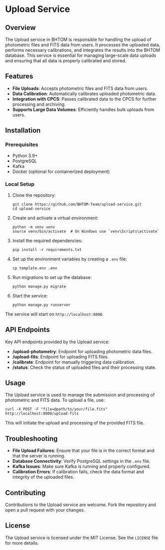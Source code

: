 # Upload Service

## Overview

The Upload service in BHTOM is responsible for handling the upload of photometric files and FITS data from users. It processes the uploaded data, performs necessary calibrations, and integrates the results into the BHTOM database. This service is essential for managing large-scale data uploads and ensuring that all data is properly calibrated and stored.

## Features

- **File Uploads**: Accepts photometric files and FITS data from users.
- **Data Calibration**: Automatically calibrates uploaded photometric data.
- **Integration with CPCS**: Passes calibrated data to the CPCS for further processing and archiving.
- **Supports Large Data Volumes**: Efficiently handles bulk uploads from users.

## Installation

### Prerequisites

- Python 3.9+
- PostgreSQL
- Kafka
- Docker (optional for containerized deployment)

### Local Setup

1. Clone the repository:

   ```
   git clone https://github.com/BHTOM-Team/upload-service.git
   cd upload-service
   ```

2. Create and activate a virtual environment:

   ```
   python -m venv venv
   source venv/bin/activate  # On Windows use `venv\Scripts\activate`
   ```

3. Install the required dependencies:

   ```
   pip install -r requirements.txt
   ```

4. Set up the environment variables by creating a `.env` file:

   ```
   cp template.env .env
   ```

5. Run migrations to set up the database:

   ```
   python manage.py migrate
   ```

6. Start the service:

   ```
   python manage.py runserver
   ```

The service will start on `http://localhost:8000`.

## API Endpoints

Key API endpoints provided by the Upload service:

- **/upload-photometry**: Endpoint for uploading photometric data files.
- **/upload-fits**: Endpoint for uploading FITS files.
- **/calibrate**: Endpoint for manually triggering data calibration.
- **/status**: Check the status of uploaded files and their processing state.

## Usage

The Upload service is used to manage the submission and processing of photometric and FITS data. To upload a file, use:

   ```
   curl -X POST -F "file=@path/to/your/file.fits" http://localhost:8000/upload-fits
   ```

This will initiate the upload and processing of the provided FITS file.

## Troubleshooting

- **File Upload Failures**: Ensure that your file is in the correct format and that the server is running.
- **Database Connectivity**: Verify PostgreSQL settings in the `.env` file.
- **Kafka Issues**: Make sure Kafka is running and properly configured.
- **Calibration Errors**: If calibration fails, check the data format and integrity of the uploaded files.

## Contributing

Contributions to the Upload service are welcome. Fork the repository and open a pull request with your changes.

## License

The Upload service is licensed under the MIT License. See the `LICENSE` file for more details.
